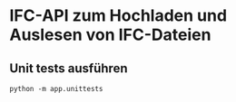 # IFC-API zum Hochladen und Auslesen von IFC-Dateien
## Unit tests ausführen
```
python -m app.unittests
```